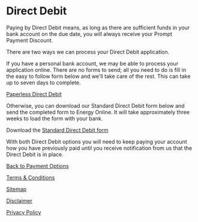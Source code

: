 # Direct Debit
Paying by Direct Debit means, as long as there are sufficient funds in your bank account on the due date, you will always receive your Prompt Payment Discount.

There are two ways we can process your Direct Debit application.

If you have a personal bank account, we may be able to process your application online.  There are no forms to send; all you need to do is fill in the easy to follow form below and we'll take care of the rest. This can take up to seven days to complete.

[Paperless Direct Debit](https://www.energyonline.co.nz/Default.aspx?tabid=96)

Otherwise, you can download our Standard Direct Debit form below and send the completed form to Energy Online.  It will take approximately three weeks to load the form with your bank.

Download the [Standard Direct Debit form](http://www.energyonline.co.nz/images/J1883-EOL-Direct-Debit-Form_2.pdf)

With both Direct Debit options you will need to keep paying your account how you have previously paid until you receive notification from us that the Direct Debit is in place.


[Back to Payment Options](http://www.energyonline.co.nz/residential/residential_faqs/residential_faqs_-_payment_options)

[Terms & Conditions](http://www.energyonline.co.nz/terms)

[Sitemap](http://www.energyonline.co.nz/home/site_map)

[Disclaimer](http://www.energyonline.co.nz/home/site_map/disclaimer)

[Privacy Policy](http://www.energyonline.co.nz/home/site_map/privacy_policy)
